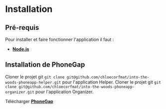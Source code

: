 # Installation


## Pré-requis

Pour installer et faire fonctionner l'application il faut :

- **[Node.js](https://nodejs.org)**

## Installation de PhoneGap

Cloner le projet git `git clone git@github.com/chloecorfmat/into-the-woods-phoneapp-helper.git` pour l'application Helper.
Cloner le projet git `git clone git@github.com/chloecorfmat/into-the-woods-phoneapp-organizer.git` pour l'application Organizer.

Télécharger **[PhoneGap](http://docs.phonegap.com/getting-started/1-install-phonegap/desktop/)**